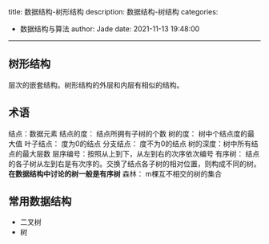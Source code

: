 title: 数据结构-树形结构
description: 数据结构-树结构
categories:
  - 数据结构与算法
author: Jade
date: 2021-11-13 19:48:00
---
## 树形结构
层次的嵌套结构。树形结构的外层和内层有相似的结构。

## 术语
结点：数据元素
结点的度： 结点所拥有子树的个数
树的度： 树中个结点度的最大值
叶子结点： 度为0的结点
分支结点： 度不为0的结点
树的深度：树中所有结点的最大层数
层序编号：按照从上到下，从左到右的次序依次编号
有序树： 结点的各子树从左到右是有次序的。交换了结点各子树的相对位置，则构成不同的树。**在数据结构中讨论的树一般是有序树**
森林： m棵互不相交的树的集合

## 常用数据结构
- 二叉树
- 树
